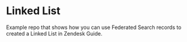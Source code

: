 # Linked List

Example repo that shows how you can use Federated Search records to created a Linked List in Zendesk Guide.